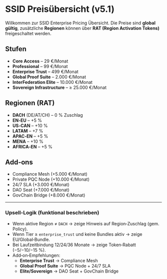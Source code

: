 # SSID Preisübersicht (v5.1)

Willkommen zur SSID Enterprise Pricing Übersicht. Die Preise sind **global gültig**, zusätzliche **Regionen** können über **RAT (Region Activation Tokens)** freigeschaltet werden.

## Stufen
- **Core Access** – 29 €/Monat
- **Professional** – 99 €/Monat
- **Enterprise Trust** – 499 €/Monat
- **Global Proof Suite** – 2.000 €/Monat
- **InterFederation Elite** – 10.000 €/Monat
- **Sovereign Infrastructure** – ≥ 25.000 €/Monat

## Regionen (RAT)
- **DACH** (DE/AT/CH) – 0 % Zuschlag
- **EN‑EU** – +5 %
- **US‑CAN** – +10 %
- **LATAM** – +7 %
- **APAC‑EN** – +5 %
- **MENA** – +10 %
- **AFRICA‑EN** – +5 %

## Add‑ons
- Compliance Mesh (+5.000 €/Monat)
- Private PQC Node (+10.000 €/Monat)
- 24/7 SLA (+3.000 €/Monat)
- DAO Seat (+7.000 €/Monat)
- GovChain Bridge (+8.000 €/Monat)

---

### Upsell-Logik (funktional beschrieben)
- Wenn aktive Region ≠ `DACH` → zeige Hinweis auf Region‑Zuschlag (gem. Policy).
- Wenn Tier ≥ `enterprise_trust` und keine Bundles aktiv → zeige EU/Global‑Bundle.
- Bei Laufzeitbindung 12/24/36 Monate → zeige Token‑Rabatt (−5/−10/−15 %).
- Add‑on‑Empfehlungen:
  - **Enterprise Trust** → Compliance Mesh
  - **Global Proof Suite** → PQC Node + 24/7 SLA
  - **Elite/Sovereign** → DAO Seat + GovChain Bridge
